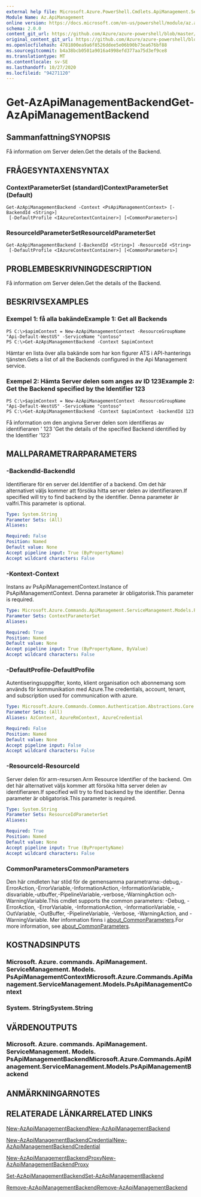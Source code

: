 ```yaml
---
external help file: Microsoft.Azure.PowerShell.Cmdlets.ApiManagement.ServiceManagement.dll-Help.xml
Module Name: Az.ApiManagement
online version: https://docs.microsoft.com/en-us/powershell/module/az.apimanagement/get-azapimanagementbackend
schema: 2.0.0
content_git_url: https://github.com/Azure/azure-powershell/blob/master/src/ApiManagement/ApiManagement/help/Get-AzApiManagementBackend.md
original_content_git_url: https://github.com/Azure/azure-powershell/blob/master/src/ApiManagement/ApiManagement/help/Get-AzApiManagementBackend.md
ms.openlocfilehash: 4781800ea9a6f8526ddee5e06b90b73ea676bf88
ms.sourcegitcommit: b4a38bcb0501a9016a4998efd377aa75d3ef9ce8
ms.translationtype: MT
ms.contentlocale: sv-SE
ms.lasthandoff: 10/27/2020
ms.locfileid: "94271120"
---
```

# <span data-ttu-id="d81e7-101">Get-AzApiManagementBackend</span><span class="sxs-lookup"><span data-stu-id="d81e7-101">Get-AzApiManagementBackend</span></span>

## <span data-ttu-id="d81e7-102">Sammanfattning</span><span class="sxs-lookup"><span data-stu-id="d81e7-102">SYNOPSIS</span></span>
<span data-ttu-id="d81e7-103">Få information om Server delen.</span><span class="sxs-lookup"><span data-stu-id="d81e7-103">Get the details of the Backend.</span></span>

## <span data-ttu-id="d81e7-104">FRÅGESYNTAXEN</span><span class="sxs-lookup"><span data-stu-id="d81e7-104">SYNTAX</span></span>

### <span data-ttu-id="d81e7-105">ContextParameterSet (standard)</span><span class="sxs-lookup"><span data-stu-id="d81e7-105">ContextParameterSet (Default)</span></span>
```
Get-AzApiManagementBackend -Context <PsApiManagementContext> [-BackendId <String>]
 [-DefaultProfile <IAzureContextContainer>] [<CommonParameters>]
```

### <span data-ttu-id="d81e7-106">ResourceIdParameterSet</span><span class="sxs-lookup"><span data-stu-id="d81e7-106">ResourceIdParameterSet</span></span>
```
Get-AzApiManagementBackend [-BackendId <String>] -ResourceId <String>
 [-DefaultProfile <IAzureContextContainer>] [<CommonParameters>]
```

## <span data-ttu-id="d81e7-107">PROBLEMBESKRIVNING</span><span class="sxs-lookup"><span data-stu-id="d81e7-107">DESCRIPTION</span></span>
<span data-ttu-id="d81e7-108">Få information om Server delen.</span><span class="sxs-lookup"><span data-stu-id="d81e7-108">Get the details of the Backend.</span></span>

## <span data-ttu-id="d81e7-109">BESKRIVS</span><span class="sxs-lookup"><span data-stu-id="d81e7-109">EXAMPLES</span></span>

### <span data-ttu-id="d81e7-110">Exempel 1: få alla bakände</span><span class="sxs-lookup"><span data-stu-id="d81e7-110">Example 1: Get all Backends</span></span>
```
PS C:\>$apimContext = New-AzApiManagementContext -ResourceGroupName "Api-Default-WestUS" -ServiceName "contoso"
PS C:\>Get-AzApiManagementBackend -Context $apimContext
```

<span data-ttu-id="d81e7-111">Hämtar en lista över alla bakände som har kon figurer ATS i API-hanterings tjänsten.</span><span class="sxs-lookup"><span data-stu-id="d81e7-111">Gets a list of all the Backends configured in the Api Management service.</span></span>

### <span data-ttu-id="d81e7-112">Exempel 2: Hämta Server delen som anges av ID 123</span><span class="sxs-lookup"><span data-stu-id="d81e7-112">Example 2: Get the Backend specified by the Identifier 123</span></span>
```
PS C:\>$apimContext = New-AzApiManagementContext -ResourceGroupName "Api-Default-WestUS" -ServiceName "contoso"
PS C:\>Get-AzApiManagementBackend -Context $apimContext -backendId 123
```

<span data-ttu-id="d81e7-113">Få information om den angivna Server delen som identifieras av identifieraren ' 123 '</span><span class="sxs-lookup"><span data-stu-id="d81e7-113">Get the details of the specified Backend identified by the Identifier '123'</span></span>

## <span data-ttu-id="d81e7-114">MALLPARAMETRAR</span><span class="sxs-lookup"><span data-stu-id="d81e7-114">PARAMETERS</span></span>

### <span data-ttu-id="d81e7-115">-BackendId</span><span class="sxs-lookup"><span data-stu-id="d81e7-115">-BackendId</span></span>
<span data-ttu-id="d81e7-116">Identifierare för en server del.</span><span class="sxs-lookup"><span data-stu-id="d81e7-116">Identifier of a backend.</span></span>
<span data-ttu-id="d81e7-117">Om det här alternativet väljs kommer att försöka hitta server delen av identifieraren.</span><span class="sxs-lookup"><span data-stu-id="d81e7-117">If specified will try to find backend by the identifier.</span></span>
<span data-ttu-id="d81e7-118">Denna parameter är valfri.</span><span class="sxs-lookup"><span data-stu-id="d81e7-118">This parameter is optional.</span></span>

```yaml
Type: System.String
Parameter Sets: (All)
Aliases:

Required: False
Position: Named
Default value: None
Accept pipeline input: True (ByPropertyName)
Accept wildcard characters: False
```

### <span data-ttu-id="d81e7-119">-Kontext</span><span class="sxs-lookup"><span data-stu-id="d81e7-119">-Context</span></span>
<span data-ttu-id="d81e7-120">Instans av PsApiManagementContext.</span><span class="sxs-lookup"><span data-stu-id="d81e7-120">Instance of PsApiManagementContext.</span></span>
<span data-ttu-id="d81e7-121">Denna parameter är obligatorisk.</span><span class="sxs-lookup"><span data-stu-id="d81e7-121">This parameter is required.</span></span>

```yaml
Type: Microsoft.Azure.Commands.ApiManagement.ServiceManagement.Models.PsApiManagementContext
Parameter Sets: ContextParameterSet
Aliases:

Required: True
Position: Named
Default value: None
Accept pipeline input: True (ByPropertyName, ByValue)
Accept wildcard characters: False
```

### <span data-ttu-id="d81e7-122">-DefaultProfile</span><span class="sxs-lookup"><span data-stu-id="d81e7-122">-DefaultProfile</span></span>
<span data-ttu-id="d81e7-123">Autentiseringsuppgifter, konto, klient organisation och abonnemang som används för kommunikation med Azure.</span><span class="sxs-lookup"><span data-stu-id="d81e7-123">The credentials, account, tenant, and subscription used for communication with azure.</span></span>

```yaml
Type: Microsoft.Azure.Commands.Common.Authentication.Abstractions.Core.IAzureContextContainer
Parameter Sets: (All)
Aliases: AzContext, AzureRmContext, AzureCredential

Required: False
Position: Named
Default value: None
Accept pipeline input: False
Accept wildcard characters: False
```

### <span data-ttu-id="d81e7-124">-ResourceId</span><span class="sxs-lookup"><span data-stu-id="d81e7-124">-ResourceId</span></span>
<span data-ttu-id="d81e7-125">Server delen för arm-resursen.</span><span class="sxs-lookup"><span data-stu-id="d81e7-125">Arm Resource Identifier of the backend.</span></span> <span data-ttu-id="d81e7-126">Om det här alternativet väljs kommer att försöka hitta server delen av identifieraren.</span><span class="sxs-lookup"><span data-stu-id="d81e7-126">If specified will try to find backend by the identifier.</span></span> <span data-ttu-id="d81e7-127">Denna parameter är obligatorisk.</span><span class="sxs-lookup"><span data-stu-id="d81e7-127">This parameter is required.</span></span>

```yaml
Type: System.String
Parameter Sets: ResourceIdParameterSet
Aliases:

Required: True
Position: Named
Default value: None
Accept pipeline input: True (ByPropertyName)
Accept wildcard characters: False
```

### <span data-ttu-id="d81e7-128">CommonParameters</span><span class="sxs-lookup"><span data-stu-id="d81e7-128">CommonParameters</span></span>
<span data-ttu-id="d81e7-129">Den här cmdleten har stöd för de gemensamma parametrarna:-debug,-ErrorAction,-ErrorVariable,-InformationAction,-InformationVariable,-disvariable,-utbuffer,-PipelineVariable,-verbose,-WarningAction och-WarningVariable.</span><span class="sxs-lookup"><span data-stu-id="d81e7-129">This cmdlet supports the common parameters: -Debug, -ErrorAction, -ErrorVariable, -InformationAction, -InformationVariable, -OutVariable, -OutBuffer, -PipelineVariable, -Verbose, -WarningAction, and -WarningVariable.</span></span> <span data-ttu-id="d81e7-130">Mer information finns i [about_CommonParameters](http://go.microsoft.com/fwlink/?LinkID=113216).</span><span class="sxs-lookup"><span data-stu-id="d81e7-130">For more information, see [about_CommonParameters](http://go.microsoft.com/fwlink/?LinkID=113216).</span></span>

## <span data-ttu-id="d81e7-131">KOSTNADS</span><span class="sxs-lookup"><span data-stu-id="d81e7-131">INPUTS</span></span>

### <span data-ttu-id="d81e7-132">Microsoft. Azure. commands. ApiManagement. ServiceManagement. Models. PsApiManagementContext</span><span class="sxs-lookup"><span data-stu-id="d81e7-132">Microsoft.Azure.Commands.ApiManagement.ServiceManagement.Models.PsApiManagementContext</span></span>

### <span data-ttu-id="d81e7-133">System. String</span><span class="sxs-lookup"><span data-stu-id="d81e7-133">System.String</span></span>

## <span data-ttu-id="d81e7-134">VÄRDEN</span><span class="sxs-lookup"><span data-stu-id="d81e7-134">OUTPUTS</span></span>

### <span data-ttu-id="d81e7-135">Microsoft. Azure. commands. ApiManagement. ServiceManagement. Models. PsApiManagementBackend</span><span class="sxs-lookup"><span data-stu-id="d81e7-135">Microsoft.Azure.Commands.ApiManagement.ServiceManagement.Models.PsApiManagementBackend</span></span>

## <span data-ttu-id="d81e7-136">ANMÄRKNINGAR</span><span class="sxs-lookup"><span data-stu-id="d81e7-136">NOTES</span></span>

## <span data-ttu-id="d81e7-137">RELATERADE LÄNKAR</span><span class="sxs-lookup"><span data-stu-id="d81e7-137">RELATED LINKS</span></span>

[<span data-ttu-id="d81e7-138">New-AzApiManagementBackend</span><span class="sxs-lookup"><span data-stu-id="d81e7-138">New-AzApiManagementBackend</span></span>](./New-AzApiManagementBackend.md)

[<span data-ttu-id="d81e7-139">New-AzApiManagementBackendCredential</span><span class="sxs-lookup"><span data-stu-id="d81e7-139">New-AzApiManagementBackendCredential</span></span>](./New-AzApiManagementBackendCredential.md)

[<span data-ttu-id="d81e7-140">New-AzApiManagementBackendProxy</span><span class="sxs-lookup"><span data-stu-id="d81e7-140">New-AzApiManagementBackendProxy</span></span>](./New-AzApiManagementBackendProxy.md)

[<span data-ttu-id="d81e7-141">Set-AzApiManagementBackend</span><span class="sxs-lookup"><span data-stu-id="d81e7-141">Set-AzApiManagementBackend</span></span>](./Set-AzApiManagementBackend.md)

[<span data-ttu-id="d81e7-142">Remove-AzApiManagementBackend</span><span class="sxs-lookup"><span data-stu-id="d81e7-142">Remove-AzApiManagementBackend</span></span>](./Remove-AzApiManagementBackend.md)
